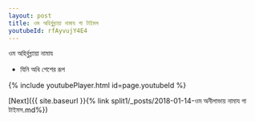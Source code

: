 ```yaml
---
layout: post
title: ওম অহির্বুধ্ন্যায়া নামায গা টাইমস
youtubeId: rfAyvujY4E4
---
```

 
 
 ওম অহির্বুধ্ন্যায়া নামায  
 
 -  যিনি অধি শেশের রূপ 
 
  
 
  
 
 
 
 
 
 


{% include youtubePlayer.html id=page.youtubeId %}
 
[Next]({{ site.baseurl }}{% link  split1/_posts/2018-01-14-ওম অনীলাভায় নামায গা টাইমস.md%})
 
